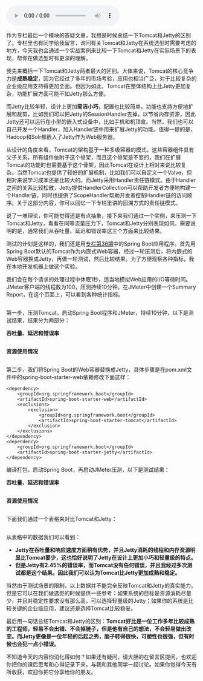 <audio title="41 _ 热点问题答疑（4）： Tomcat和Jetty有哪些不同？" src="https://static001.geekbang.org/resource/audio/0a/04/0ae0712b99d5bcc08dbf1dcb43cec604.mp3" controls="controls"></audio> 
<p>作为专栏最后一个模块的答疑文章，我想是时候总结一下Tomcat和Jetty的区别了。专栏里也有同学给我留言，询问有关Tomcat和Jetty在系统选型时需要考虑的地方，今天我也会通过一个实战案例来比较一下Tomcat和Jetty在实际场景下的表现，帮你在做选型时有更深的理解。</p><p>我先来概括一下Tomcat和Jetty两者最大的区别。大体来说，Tomcat的核心竞争力是<strong>成熟稳定</strong>，因为它经过了多年的市场考验，应用也相当广泛，对于比较复杂的企业级应用支持得更加全面。也因为如此，Tomcat在整体结构上比Jetty更加复杂，功能扩展方面可能不如Jetty那么方便。</p><p>而Jetty比较年轻，设计上更加<strong>简洁小巧</strong>，配置也比较简单，功能也支持方便地扩展和裁剪，比如我们可以把Jetty的SessionHandler去掉，以节省内存资源，因此Jetty还可以运行在小型的嵌入式设备中，比如手机和机顶盒。当然，我们也可以自己开发一个Handler，加入Handler链中用来扩展Jetty的功能。值得一提的是，Hadoop和Solr都嵌入了Jetty作为Web服务器。</p><p>从设计的角度来看，Tomcat的架构基于一种多级容器的模式，这些容器组件具有父子关系，所有组件依附于这个骨架，而且这个骨架是不变的，我们在扩展Tomcat的功能时也需要基于这个骨架，因此Tomcat在设计上相对来说比较复杂。当然Tomcat也提供了较好的扩展机制，比如我们可以自定义一个Valve，但相对来说学习成本还是比较大的。而Jetty采用Handler责任链模式。由于Handler之间的关系比较松散，Jetty提供HandlerCollection可以帮助开发者方便地构建一个Handler链，同时也提供了ScopeHandler帮助开发者控制Handler链的访问顺序。关于这部分内容，你可以回忆一下专栏里讲的回溯方式的责任链模式。</p><!-- [[[read_end]]] --><p>说了一堆理论，你可能觉得还是有点抽象，接下来我们通过一个实例，来压测一下Tomcat和Jetty，看看在同等流量压力下，Tomcat和Jetty分别表现如何。需要说明的是，通常我们从吞吐量、延迟和错误率这三个方面来比较结果。</p><p>测试的计划是这样的，我们还是用<a href="http://time.geekbang.org/column/article/112271">专栏第36期</a>中的Spring Boot应用程序。首先用Spring Boot默认的Tomcat作为内嵌式Web容器，经过一轮压测后，将内嵌式的Web容器换成Jetty，再做一轮测试，然后比较结果。为了方便观察各种指标，我在本地开发机器上做这个实验。</p><p>我们会在每个请求的处理过程中休眠1秒，适当地模拟Web应用的I/O等待时间。JMeter客户端的线程数为100，压测持续10分钟。在JMeter中创建一个Summary Report，在这个页面上，可以看到各种统计指标。</p><p><img src="https://static001.geekbang.org/resource/image/88/b6/888ff5dc207d7bc746663c2be2d3dbb6.png" alt=""></p><p>第一步，压测Tomcat。启动Spring Boot程序和JMeter，持续10分钟，以下是测试结果，结果分为两部分：</p><p><strong>吞吐量、延迟和错误率</strong></p><p><img src="https://static001.geekbang.org/resource/image/eb/c9/eb8f119a6106da2ada200a86436df8c9.png" alt=""></p><p><strong>资源使用情况</strong></p><p><img src="https://static001.geekbang.org/resource/image/8a/c6/8ad606fd374a375ccedae71c5eaadcc6.png" alt=""></p><p>第二步，我们将Spring Boot的Web容器替换成Jetty，具体步骤是在pom.xml文件中的spring-boot-starter-web依赖修改下面这样：</p><pre><code>&lt;dependency&gt;
    &lt;groupId&gt;org.springframework.boot&lt;/groupId&gt;
    &lt;artifactId&gt;spring-boot-starter-web&lt;/artifactId&gt;
    &lt;exclusions&gt;
        &lt;exclusion&gt;
            &lt;groupId&gt;org.springframework.boot&lt;/groupId&gt;
            &lt;artifactId&gt;spring-boot-starter-tomcat&lt;/artifactId&gt;
        &lt;/exclusion&gt;
    &lt;/exclusions&gt;
&lt;/dependency&gt;
&lt;dependency&gt;
    &lt;groupId&gt;org.springframework.boot&lt;/groupId&gt;
    &lt;artifactId&gt;spring-boot-starter-jetty&lt;/artifactId&gt;
&lt;/dependency&gt;
</code></pre><p>编译打包，启动Spring Boot，再启动JMeter压测，以下是测试结果：</p><p><strong>吞吐量、延迟和错误率</strong></p><p><img src="https://static001.geekbang.org/resource/image/16/c6/1613eca65656b08e467eae63238252c6.png" alt=""></p><p><strong>资源使用情况</strong></p><p><img src="https://static001.geekbang.org/resource/image/60/9f/6039f999094dd390bb7a60ec63c5b19f.png" alt=""></p><p>下面我们通过一个表格来对比Tomcat和Jetty：</p><p><img src="https://static001.geekbang.org/resource/image/82/4f/824b67dbdb1cd7205427ab67a3ab864f.jpg" alt=""></p><p>从表格中的数据我们可以看到：</p><ul>
<li><strong>Jetty在吞吐量和响应速度方面稍有优势，并且Jetty消耗的线程和内存资源明显比Tomcat要少，这也恰好说明了Jetty在设计上更加小巧和轻量级的特点。</strong></li>
<li><strong>但是Jetty有2.45%的错误率，而Tomcat没有任何错误，并且我经过多次测试都是这个结果。因此我们可以认为Tomcat比Jetty更加成熟和稳定。</strong></li>
</ul><p>当然由于测试场景的限制，以上数据并不能完全反映Tomcat和Jetty的真实能力。但是它可以在我们做选型的时候提供一些参考：如果系统的目标是资源消耗尽量少，并且对稳定性要求没有那么高，可以选择轻量级的Jetty；如果你的系统是比较关键的企业级应用，建议还是选择Tomcat比较稳妥。</p><p>最后用一句话总结Tomcat和Jetty的区别：<strong>Tomcat好比是一位工作多年比较成熟的工程师，轻易不会出错、不会掉链子，但是他有自己的想法，不会轻易做出改变。而Jetty更像是一位年轻的后起之秀，脑子转得很快，可塑性也很强，但有时候也会犯一点小错误。</strong></p><p>不知道今天的内容你消化得如何？如果还有疑问，请大胆的在留言区提问，也欢迎你把你的课后思考和心得记录下来，与我和其他同学一起讨论。如果你觉得今天有所收获，欢迎你把它分享给你的朋友。</p><p></p>